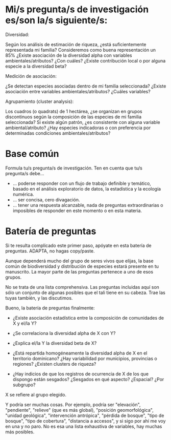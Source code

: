 # Mi/s pregunta/s de investigación es/son la/s siguiente/s:

Diversidad:

Según los análisis de estimación de riqueza, ¿está suficientemente representada mi familia? Consideremos como buena representación un 85%
¿Existe asociación de la diversidad alpha con variables ambientales/atributos? ¿Con cuáles?
¿Existe contribución local o por alguna especie a la diversidad beta?

Medición de asociación:

¿Se detectan especies asociadas dentro de mi familia seleccionada?
¿Existe asociación entre variables ambientales/atributos? ¿Cuáles variables?

Agrupamiento (cluster analysis):

Los cuadros (o quadrats) de 1 hectárea, ¿se organizan en grupos discontinuos según la composición de las especies de mi familia seleccionada?
Si existe algún patrón, ¿es consistente con alguna variable ambiental/atributo?
¿Hay especies indicadoras o con preferencia por determinadas condiciones ambientales/atributos?
# Base común

Formula tu/s pregunta/s de investigación. Ten en cuenta que tu/s pregunta/s debe...

* ... poderse responder con un flujo de trabajo definible y temático, basado en el análisis exploratorio de datos, la estadística y la ecología numérica.
* ... ser concisa, cero divagación.
* ... tener una respuesta alcanzable, nada de preguntas extraordinarias o imposibles de responder en este momento o en esta materia.

# Batería de preguntas

Si te resulta complicado este primer paso, apóyate en esta batería de preguntas. ADAPTA, no hagas copy/paste.

Aunque dependerá mucho del grupo de seres vivos que elijas, la base común de biodiversidad y distribución de especies estará presente en tu manuscrito. La mayor parte de las preguntas pertenece a uno de esos grupos.

No se trata de una lista comprehensiva. Las preguntas incluidas aquí son sólo un conjunto de algunas posibles que el tali tiene en su cabeza. Trae las tuyas también, y las discutimos.

Bueno, la batería de preguntas finalmente:

* ¿Existe asociación estadística entre la composición de comunidades de X y el/la Y?

* ¿Se correlaciona la diversidad alpha de X con Y?

* ¿Explica el/la Y la diversidad beta de X?

* ¿Está repartida homogéneamente la diversidad alpha de X en el territorio dominicano? ¿Hay variabilidad por municipios, provincias o regiones? ¿Existen clusters de riqueza?

* ¿Hay indicios de que los registros de ocurrencia de X de los que dispongo están sesgados? ¿Sesgados en qué aspecto? ¿Espacial? ¿Por subgrupo?

X se refiere al grupo elegido.

Y podría ser muchas cosas. Por ejemplo, podría ser "elevación", "pendiente", "relieve" (que es más global), "posición geomorfológica", "unidad geológica", "intervención antrópica", "pérdida de bosque", "tipo de bosque", "tipo de cobertura", "distancia a accesos", y si sigo por ahí me voy en una y no paro. No es esa una lista exhaustiva de variables, hay muchas más posibles.

